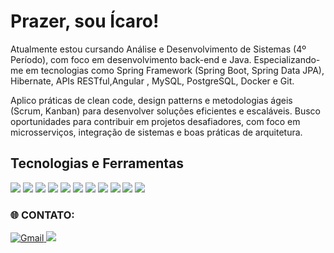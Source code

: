  
 # Prazer, sou Ícaro!
 
Atualmente estou cursando Análise e Desenvolvimento de Sistemas (4º Período), com foco em desenvolvimento back-end e Java. Especializando-me em tecnologias como Spring Framework (Spring Boot, Spring Data JPA), Hibernate, APIs RESTful,Angular , MySQL, PostgreSQL, Docker e Git.

Aplico práticas de clean code, design patterns e metodologias ágeis (Scrum, Kanban) para desenvolver soluções eficientes e escaláveis. Busco oportunidades para contribuir em projetos desafiadores, com foco em microsserviços, integração de sistemas e boas práticas de arquitetura.

## Tecnologias e Ferramentas
<img src="https://img.shields.io/badge/java-%23ED8B00.svg?style=for-the-badge&logo=openjdk&logoColor=white"> <img src="https://img.shields.io/badge/javascript-%23323330.svg?style=for-the-badge&logo=javascript&logoColor=%23F7DF1E"> <img src="https://img.shields.io/badge/spring-%236DB33F.svg?style=for-the-badge&logo=spring&logoColor=white">  <img src="https://img.shields.io/badge/angular-%23DD0031.svg?style=for-the-badge&logo=angular&logoColor=white"> <img src="https://img.shields.io/badge/mysql-blue?style=for-the-badge&logo=mysql&logoColor=white"> <img src="https://img.shields.io/badge/CSS3-1572B6?style=for-the-badge&logo=css3&logoColor=white"> <img src="https://img.shields.io/badge/postgres-%23316192.svg?style=for-the-badge&logo=postgresql&logoColor=white"> <img src="https://img.shields.io/badge/html5-%23E34F26.svg?style=for-the-badge&logo=html5&logoColor=white"> <img src="https://img.shields.io/badge/eclipse-483D8B?style=for-the-badge&logo=eclipse&logoColor=white">  <img src="https://img.shields.io/badge/postgresql-008B8B?style=for-the-badge&logo=postgresql&logoColor=white"> <img src="https://img.shields.io/badge/IntelliJIDEA-000000.svg?style=for-the-badge&logo=intellij-idea&logoColor=white">

 ### 🌐 CONTATO:
<div>
 <a href="mailto:contato.icaroreis.dev@gmail.com" target="_blank" rel="noopener noreferrer">
        <img src="https://img.shields.io/badge/Gmail-D14836?style=for-the-badge&logo=gmail&logoColor=white" alt="Gmail">
</a>
<a href="https://www.linkedin.com/in/%C3%ADcaro-reis-dev/" target="_blank"><img src="https://img.shields.io/badge/linkedin-%230077B5.svg?style=for-the-badge&logo=linkedin&logoColor=white" target="_blank"></a>
</div>

